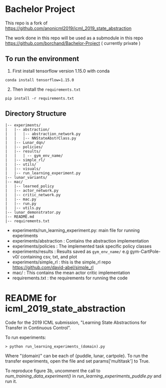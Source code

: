 # Bachelor Project 
This repo is a fork of https://github.com/anonicml2019/icml_2019_state_abstraction

The work done in this repo will be used as a submodule in this repo https://github.com/borchand/Bachelor-Project ( currently private )


## To run the environment

1. First install tensorflow version 1.15.0 with conda
```
conda install tensorflow=1.15.0
```
2. Then install the `requirements.txt`
```
pip install -r requirements.txt
```

## Directory Structure
```
|-- experiments/
|   |-- abstraction/
|   |   |-- abstraction_network.py
|   |   |-- NNStateAbstrClass.py
|   |-- Lunar_dqn/
|   |-- policies/
|   |-- results/
|   |   | -- gym_env_name/
|   |-- simple_rl/
|   |-- utils/
|   |-- visuals/
|   |-- run_learning_experiment.py
|-- lunar_variants/
|-- mac/
|   |-- learned_policy
|   |-- actor_network.py
|   |-- critic_network.py
|   |-- mac.py
|   |-- run.py
|   |-- utils.py
|-- lunar_demonstrator.py
|-- README.md
|-- requirements.txt
```
- experiments/run_learning_experiment.py: main file for running experiments
- experiments/abstraction : Contains the abstraction implementation
- experiments/policies : The implemented task specific policy classes  
- experiments/results : Results saved as `gym_env_name/` e.g gym-CartPole-v0/ containing csv, txt, and plot
- experiments/simple_rl : this is the simple_rl repo https://github.com/david-abel/simple_rl
- mac/ : This contains the mean actor critic implementation
- requirements.txt : the requirements for running the code



# README for icml_2019_state_abstraction
Code for the 2019 ICML submission, "Learning State Abstractions for Transfer in Continuous Control".

To run experiments:

	> python run_learning_experiments_(domain).py

Where "(domain)" can be each of {puddle, lunar, cartpole}. To run the transfer experiments, open the file and set params['multitask'] to True.

To reproduce figure 3b, uncomment the call to _num_training_data_experiment()_ in _run_learning_experiments_puddle.py_ and run it.

